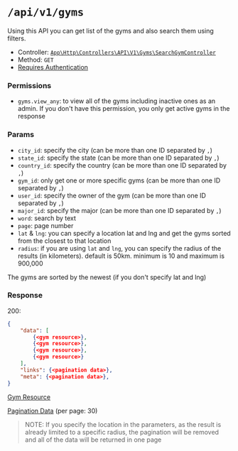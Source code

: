 # `/api/v1/gyms`
Using this API you can get list of the gyms and also search them using filters.

- Controller: [`App\Http\Controllers\API\V1\Gyms\SearchGymController`](../../../src/app/Http/Controllers/API/V1/Gyms/SearchGymController.php)
- Method: `GET`
- [Requires Authentication](../auth/login.md#how-to-use-api-token)

### Permissions

- `gyms.view_any`: to view all of the gyms including inactive ones as an admin. If you don't have this permission, you only get active gyms in the response

### Params

- `city_id`: specify the city (can be more than one ID separated by `,`)
- `state_id`: specify the state (can be more than one ID separated by `,`)
- `country_id`: specify the country (can be more than one ID separated by `,`)
- `gym_id`: only get one or more specific gyms (can be more than one ID separated by `,`)
- `user_id`: specify the owner of the gym (can be more than one ID separated by `,`)
- `major_id`: specify the major (can be more than one ID separated by `,`)
- `word`: search by text
- `page`: page number
- `lat` & `lng`: you can specify a location lat and lng and get the gyms sorted from the closest to that location
- `radius`: if you are using `lat` and `lng`, you can specify the radius of the results (in kilometers). default is 50km. minimum is 10 and maximum is 900,000

The gyms are sorted by the newest (if you don't specify lat and lng)

### Response

200:
```json
{
    "data": [
        {<gym resource>},
        {<gym resource>},
        {<gym resource>},
        {<gym resource>}
    ],
    "links": {<pagination data>},
    "meta": {<pagination data>},
}
```

[Gym Resource](../resources/gym.md)

[Pagination Data](../pagination-data.md) (per page: 30)
> NOTE: If you specify the location in the parameters, as the result is already limited to a specific radius, the pagination will be removed and all of the data will be returned in one page
